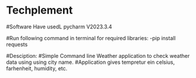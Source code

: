# Techplement

#Software Have usedL pycharm V2023.3.4

#Run following command in terminal for required libraries:
-pip install requests

#Desciption:
#Simple Command line Weather application to check weather data using using city name.
#Application gives tempretur ein celsius, farhenheit, humidity, etc.
